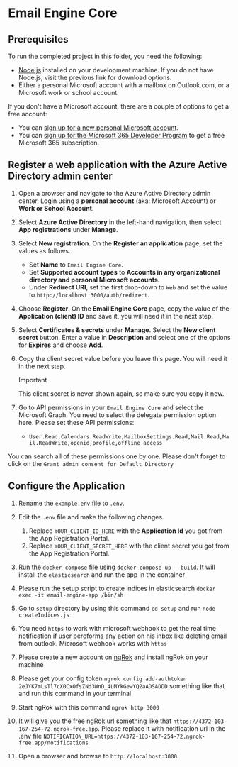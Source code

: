 # Email Engine Core

## Prerequisites

To run the completed project in this folder, you need the following:

- [Node.js](https://nodejs.org) installed on your development machine. If you do not have Node.js, visit the previous link for download options.
- Either a personal Microsoft account with a mailbox on Outlook.com, or a Microsoft work or school account.

If you don't have a Microsoft account, there are a couple of options to get a free account:

- You can [sign up for a new personal Microsoft account](https://signup.live.com/signup?wa=wsignin1.0&rpsnv=12&ct=1454618383&rver=6.4.6456.0&wp=MBI_SSL_SHARED&wreply=https://mail.live.com/default.aspx&id=64855&cbcxt=mai&bk=1454618383&uiflavor=web&uaid=b213a65b4fdc484382b6622b3ecaa547&mkt=E-US&lc=1033&lic=1).
- You can [sign up for the Microsoft 365 Developer Program](https://developer.microsoft.com/microsoft-365/dev-program) to get a free Microsoft 365 subscription.

## Register a web application with the Azure Active Directory admin center

1. Open a browser and navigate to the Azure Active Directory admin center. Login using a **personal account** (aka: Microsoft Account) or **Work or School Account**.

1. Select **Azure Active Directory** in the left-hand navigation, then select **App registrations** under **Manage**.

1. Select **New registration**. On the **Register an application** page, set the values as follows.

   - Set **Name** to `Email Engine Core`.
   - Set **Supported account types** to **Accounts in any organizational directory and personal Microsoft accounts**.
   - Under **Redirect URI**, set the first drop-down to `Web` and set the value to `http://localhost:3000/auth/redirect`.

1. Choose **Register**. On the **Email Engine Core** page, copy the value of the **Application (client) ID** and save it, you will need it in the next step.

1. Select **Certificates & secrets** under **Manage**. Select the **New client secret** button. Enter a value in **Description** and select one of the options for **Expires** and choose **Add**.

1. Copy the client secret value before you leave this page. You will need it in the next step.

   > [!IMPORTANT]
   > This client secret is never shown again, so make sure you copy it now.

1. Go to API permissions in your `Email Engine Core` and select the Microsoft Graph. You need to select the delegate permission option here. Please set these API permissions:
   - `User.Read,Calendars.ReadWrite,MailboxSettings.Read,Mail.Read,Mail.ReadWrite,openid,profile,offline_access`

You can search all of these permissions one by one. Please don't forget to click on the `Grant admin consent for Default Directory`

## Configure the Application

1. Rename the `example.env` file to `.env`.
2. Edit the `.env` file and make the following changes.

   1. Replace `YOUR_CLIENT_ID_HERE` with the **Application Id** you got from the App Registration Portal.
   2. Replace `YOUR_CLIENT_SECRET_HERE` with the client secret you got from the App Registration Portal.

3. Run the `docker-compose` file using `docker-compose up --build`. It will install the `elasticsearch` and run the app in the container
4. Please run the setup script to create indices in elasticsearch `docker exec -it email-engine-app /bin/sh`
5. Go to `setup` directory by using this command `cd setup` and run `node createIndices.js`
6. You need `https` to work with microsoft webhook to get the real time notification if user peroforms any action on his inbox like deleting email from outlook. Microsoft webhook works with `https`
7. Please create a new account on [ngRok](https://ngrok.com/) and install ngRok on your machine
8. Please get your config token `ngrok config add-authtoken 2eJYK7mLsTl7cX0CxOfsZNd3WnD_4LMYkGewYQ2aADSADDD` something like that and run this command in your terminal
9. Start ngRok with this command `ngrok http 3000`
10. It will give you the free ngRok url something like that `https://4372-103-167-254-72.ngrok-free.app`. Please replace it with notification url in the .env file `NOTIFICATION_URL=https://4372-103-167-254-72.ngrok-free.app/notifications`

11. Open a browser and browse to `http://localhost:3000`.
